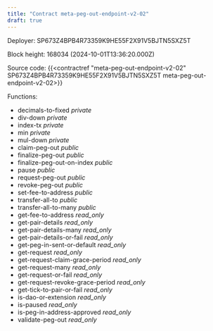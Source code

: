```yaml
---
title: "Contract meta-peg-out-endpoint-v2-02"
draft: true
---
```

Deployer: SP673Z4BPB4R73359K9HE55F2X91V5BJTN5SXZ5T


 



Block height: 168034 (2024-10-01T13:36:20.000Z)

Source code: {{<contractref "meta-peg-out-endpoint-v2-02" SP673Z4BPB4R73359K9HE55F2X91V5BJTN5SXZ5T meta-peg-out-endpoint-v2-02>}}

Functions:

* decimals-to-fixed _private_
* div-down _private_
* index-tx _private_
* min _private_
* mul-down _private_
* claim-peg-out _public_
* finalize-peg-out _public_
* finalize-peg-out-on-index _public_
* pause _public_
* request-peg-out _public_
* revoke-peg-out _public_
* set-fee-to-address _public_
* transfer-all-to _public_
* transfer-all-to-many _public_
* get-fee-to-address _read_only_
* get-pair-details _read_only_
* get-pair-details-many _read_only_
* get-pair-details-or-fail _read_only_
* get-peg-in-sent-or-default _read_only_
* get-request _read_only_
* get-request-claim-grace-period _read_only_
* get-request-many _read_only_
* get-request-or-fail _read_only_
* get-request-revoke-grace-period _read_only_
* get-tick-to-pair-or-fail _read_only_
* is-dao-or-extension _read_only_
* is-paused _read_only_
* is-peg-in-address-approved _read_only_
* validate-peg-out _read_only_
